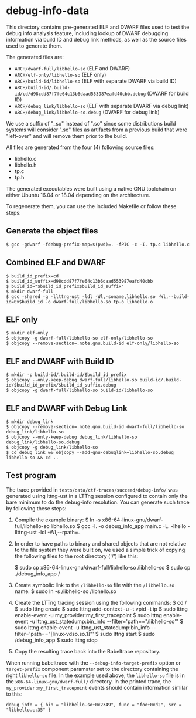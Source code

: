 debug-info-data
==============

This directory contains pre-generated ELF and DWARF files used to test
the debug info analysis feature, including lookup of DWARF debugging
information via build ID and debug link methods, as well as the source
files used to generate them.

The generated files are:

* `ARCH/dwarf-full/libhello-so` (ELF and DWARF)
* `ARCH/elf-only/libhello-so` (ELF only)
* `ARCH/build-id/libhello-so` (ELF with separate DWARF via build ID)
* `ARCH/build-id/.build-id/cd/d98cdd87f7fe64c13b6daad553987eafd40cbb.debug` (DWARF for build ID)
* `ARCH/debug_link/libhello-so` (ELF with separate DWARF via debug link)
* `ARCH/debug_link/libhello-so.debug` (DWARF for debug link)

We use a suffix of "_so" instead of ".so" since some distributions
build systems will consider ".so" files as artifacts from a previous
build that were "left-over" and will remove them prior to the build.

All files are generated from the four (4) following source files:

* libhello.c
* libhello.h
* tp.c
* tp.h

The generated executables were built using a native GNU toolchain on either
Ubuntu 16.04 or 18.04 depending on the architecture.

To regenerate them, you can use the included Makefile or follow these steps:

## Generate the object files

    $ gcc -gdwarf -fdebug-prefix-map=$(pwd)=. -fPIC -c -I. tp.c libhello.c

## Combined ELF and DWARF

    $ build_id_prefix=cd
    $ build_id_suffix=d98cdd87f7fe64c13b6daad553987eafd40cbb
    $ build_id="$build_id_prefix$build_id_suffix"
    $ mkdir dwarf-full
    $ gcc -shared -g -llttng-ust -ldl -Wl,-soname,libhello.so -Wl,--build-id=0x$build_id -o dwarf-full/libhello-so tp.o libhello.o

## ELF only

    $ mkdir elf-only
    $ objcopy -g dwarf-full/libhello-so elf-only/libhello-so
    $ objcopy --remove-section=.note.gnu.build-id elf-only/libhello-so

## ELF and DWARF with Build ID

    $ mkdir -p build-id/.build-id/$build_id_prefix
    $ objcopy --only-keep-debug dwarf-full/libhello-so build-id/.build-id/$build_id_prefix/$build_id_suffix.debug
    $ objcopy -g dwarf-full/libhello-so build-id/libhello-so

##  ELF and DWARF with Debug Link

    $ mkdir debug_link
    $ objcopy --remove-section=.note.gnu.build-id dwarf-full/libhello-so debug_link/libhello-so
    $ objcopy --only-keep-debug debug_link/libhello-so debug_link/libhello-so.debug
    $ objcopy -g debug_link/libhello-so
    $ cd debug_link && objcopy --add-gnu-debuglink=libhello-so.debug libhello-so && cd ..


Test program
------------
The trace provided in `tests/data/ctf-traces/succeed/debug-info/` was generated
using lttng-ust in a LTTng session configured to contain only the bare minimum
to do the debug-info resolution. You can generate such trace by following these
steps:

1. Compile the example binary:
    $ ln -s x86-64-linux-gnu/dwarf-full/libhello-so libhello.so
    $ gcc -I. -o debug_info_app main.c -L. -lhello -llttng-ust -ldl -Wl,--rpath=.

2. In order to have paths to binary and shared objects that are not relative
   to the file system they were built on, we used a simple trick of copying
   the following files to the root directory ('/') like this:

    $ sudo cp x86-64-linux-gnu/dwarf-full/libhello-so /libhello-so
    $ sudo cp ./debug_info_app /

3. Create symbolic link to the `/libhello-so` file with the `/libhello.so` name.
    $ sudo ln -s /libhello-so /libhello.so

4. Create the LTTng tracing session using the following commands:
    $ cd /
    $ sudo lttng create
    $ sudo lttng add-context -u -t vpid -t ip
    $ sudo lttng enable-event -u my_provider:my_first_tracepoint
    $ sudo lttng enable-event -u lttng_ust_statedump:bin_info --filter='path=="/libhello-so"'
    $ sudo lttng enable-event -u lttng_ust_statedump:bin_info --filter='path=="[linux-vdso.so.1]"'
    $ sudo lttng start
    $ sudo /debug_info_app
    $ sudo lttng stop

5. Copy the resulting trace back into the Babeltrace repository.

When running babeltrace with the `--debug-info-target-prefix` option or
`target-prefix` component paramater set to the directory containing the right
`libhello-so` file. In the example used above, the `libhello-so` file is in the
`x86-64-linux-gnu/dwarf-full/` directory.
In the printed trace, the `my_provider:my_first_tracepoint` events should
contain information similar to this:

    debug_info = { bin = "libhello-so+0x2349", func = "foo+0xd2", src = "libhello.c:35" }
